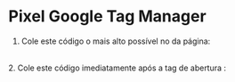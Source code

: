 <h1>Pixel Google Tag Manager </h1>

1. Cole este código o mais alto possível no <head> da página:
   <!-- Google Tag Manager -->
<script>(function(w,d,s,l,i){w[l]=w[l]||[];w[l].push({'gtm.start':
new Date().getTime(),event:'gtm.js'});var f=d.getElementsByTagName(s)[0],
j=d.createElement(s),dl=l!='dataLayer'?'&l='+l:'';j.async=true;j.src=
'https://www.googletagmanager.com/gtm.js?id='+i+dl;f.parentNode.insertBefore(j,f);
})(window,document,'script','dataLayer','GTM-WPQP5D8P');</script>
<!-- End Google Tag Manager -->

<br>
2. Cole este código imediatamente após a tag de abertura <body>:
<!-- Google Tag Manager (noscript) -->
<noscript><iframe src="https://www.googletagmanager.com/ns.html?id=GTM-WPQP5D8P"
height="0" width="0" style="display:none;visibility:hidden"></iframe></noscript>
<!-- End Google Tag Manager (noscript) -->
